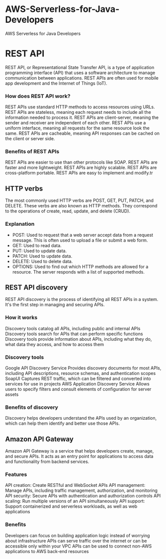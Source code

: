 # AWS-Serverless-for-Java-Developers
AWS Serverless for Java Developers

# REST API

REST API, or Representational State Transfer API, is a type of application programming interface (API) that uses a software architecture to manage communication between applications. REST APIs are often used for mobile app development and the Internet of Things (IoT). 

### How does REST API work?
REST APIs use standard HTTP methods to access resources using URLs. 
REST APIs are stateless, meaning each request needs to include all the information needed to process it. 
REST APIs are client-server, meaning the sender and receiver are independent of each other. 
REST APIs use a uniform interface, meaning all requests for the same resource look the same. 
REST APIs are cacheable, meaning API responses can be cached on the client or server side. 

### Benefits of REST APIs 

REST APIs are easier to use than other protocols like SOAP.
REST APIs are faster and more lightweight.
REST APIs are highly scalable.
REST APIs are cross-platform portable.
REST APIs are easy to implement and modify.tr


## HTTP verbs

The most commonly used HTTP verbs are POST, GET, PUT, PATCH, and DELETE. These verbs are also known as HTTP methods. They correspond to the operations of create, read, update, and delete (CRUD). 

### Explanation

- POST: Used to request that a web server accept data from a request message. This is often used to upload a file or submit a web form. 
- GET: Used to read data. 
- PUT: Used to update data. 
- PATCH: Used to update data. 
- DELETE: Used to delete data. 
- OPTIONS: Used to find out which HTTP methods are allowed for a resource. The server responds with a list of supported methods. 


## REST API discovery

REST API discovery is the process of identifying all REST APIs in a system. It's the first step in managing and securing APIs. 

### How it works

Discovery tools catalog all APIs, including public and internal APIs 
Discovery tools search for APIs that can perform specific functions 
Discovery tools provide information about APIs, including what they do, what data they access, and how to access them 

### Discovery tools

Google API Discovery Service
Provides discovery documents for most APIs, including API descriptions, resource schemas, and authentication scopes 
SoapUI
Captures REST traffic, which can be filtered and converted into services for use in projects 
AWS Application Discovery Service
Allows users to specify filters and consult elements of configuration for server assets 

### Benefits of discovery

Discovery helps developers understand the APIs used by an organization, which can help them identify and better use those APIs. 

## Amazon API Gateway

Amazon API Gateway is a service that helps developers create, manage, and secure APIs. It acts as an entry point for applications to access data and functionality from backend services. 

### Features 

API creation: Create RESTful and WebSocket APIs
API management: Manage APIs, including traffic management, authorization, and monitoring
API security: Secure APIs with authentication and authorization controls
API scaling: Run multiple versions of an API simultaneously
API support: Support containerized and serverless workloads, as well as web applications

### Benefits

Developers can focus on building application logic instead of worrying about infrastructure 
APIs can serve traffic over the internet or can be accessible only within your VPC 
APIs can be used to connect non-AWS applications to AWS back-end resources 

